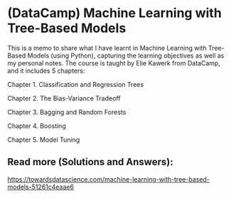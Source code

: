 # (DataCamp) Machine Learning with Tree-Based Models
This is a memo to share what I have learnt in Machine Learning with Tree-Based Models (using Python), capturing the learning objectives as well as my personal notes. The course is taught by Elie Kawerk from DataCamp, and it includes 5 chapters:

Chapter 1. Classification and Regression Trees

Chapter 2. The Bias-Variance Tradeoff

Chapter 3. Bagging and Random Forests

Chapter 4. Boosting

Chapter 5. Model Tuning

## Read more (Solutions and Answers):
https://towardsdatascience.com/machine-learning-with-tree-based-models-51261c4eaae6


